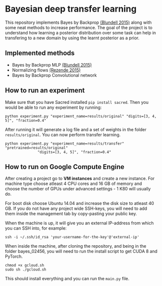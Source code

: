 # Bayesian deep transfer learning

This repository implements Bayes by Backprop [(Blundell 2015)](https://arxiv.org/abs/1505.05424)
along with some neat methods to increase performance. The goal of the
project is to understand how learning a posterior distribution
over some task can help in transfering to a new domain by using
the learnt posterior as a prior.

## Implemented methods

* Bayes by Backprop MLP [(Blundell 2015)](https://arxiv.org/abs/1505.05424)
* Normalizing flows [(Rezende 2015)](https://arxiv.org/abs/1505.05770)
* Bayes by Backprop Convolutional network

## How to run an experiment

Make sure that you have Sacred installed `pip install sacred`. Then you would
be able to run any experiment by running:

```
python experiment.py "experiment_name=results/original" "digits=[3, 4, 5]", "fraction=0.4"
```

After running it will generate a log file and a set of weights in the folder `results/original`. You can now perform
transfer learning.

```
python experiment.py "experiment_name=results/transfer" "pretrained=results/original"
               "digits=[3, 4, 5]", "fraction=0.4"
```


## How to run on Google Compute Engine

After creating a project go to **VM instances** and create a new instance.
For machine type choose atleast 4 CPU cores and 16 GB of memory and choose
the number of GPUs under advanced settings - 1 K80 will usually do.

For boot disk choose Ubuntu 14.04 and increase the disk size to atleast 40 GB.
If you do not have any project wide SSH-keys, you will need to add them inside the
management tab by copy-pasting your public key.

When the machine is up, it will give you an external IP-address from which you
can SSH into, for example:

```
ssh -i ~/.ssh/id_rsa 'your-username-for-the-key'@'external-ip'
```

When inside the machine, after cloning the repository, and being in the folder bayes_02456, you will need to run
the install script to get CUDA 8 and PyTorch.

```
chmod +x gcloud.sh
sudo sh ./gcloud.sh
```

This should install everything and you can run the `main.py` file.
